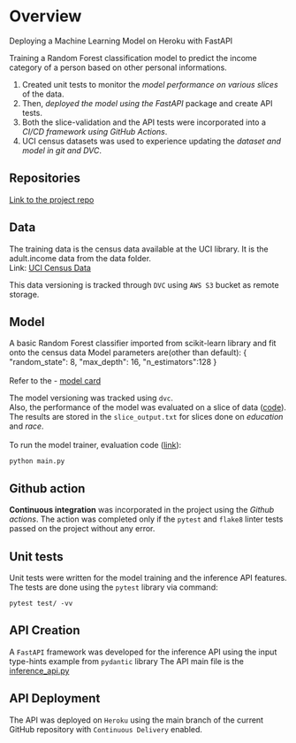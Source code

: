# Overview

Deploying a Machine Learning Model on Heroku with FastAPI

Training a Random Forest classification model to predict the income category of a person based on other personal informations.

1. Created unit tests to monitor the _model performance on various slices_ of the data.
2. Then, _deployed the model using the FastAPI_ package and create API tests.
3. Both the slice-validation and the API tests were incorporated into a _CI/CD framework using GitHub Actions_.
4. UCI census datasets was used to experience updating the _dataset and model in git and DVC_.

## Repositories

[Link to the project repo](https://github.com/rogerroxbr/-deploy-ml-model-on-Heroku-with-FastAPI)

## Data

The training data is the census data available at the UCI library. It is the adult.income data from the data folder.
<br />
Link: [UCI Census Data](https://archive.ics.uci.edu/ml/datasets/census+income)

This data versioning is tracked through `DVC` using `AWS S3` bucket as remote storage.

## Model

A basic Random Forest classifier imported from scikit-learn library and fit onto the census data
Model parameters are(other than default):
{
"random_state": 8,
"max_depth": 16,
"n_estimators":128
}
<br />
<br />
Refer to the - [model card](https://github.com/VineetKT/project3-ML-FastAPI-Heroku/blob/main/model_card_template.md)

The model versioning was tracked using `dvc`.
<br />
Also, the performance of the model was evaluated on a slice of data ([code](https://github.com/VineetKT/project3-ML-FastAPI-Heroku/blob/main/test_slice.py)). The results are stored in the `slice_output.txt` for slices done on _education_ and _race_.
<br />
<br />
To run the model trainer, evaluation code ([link](https://github.com/VineetKT/project3-ML-FastAPI-Heroku/blob/main/main.py)):

```
python main.py
```

## Github action

**Continuous integration** was incorporated in the project using the _Github actions_. The action was completed only if the `pytest` and `flake8` linter tests passed on the project without any error.

## Unit tests

Unit tests were written for the model training and the inference API features. The tests are done using the `pytest` library via command:

```
pytest test/ -vv
```

## API Creation

A `FastAPI` framework was developed for the inference API using the input type-hints example from `pydantic` library
The API main file is the [inference_api.py](https://github.com/VineetKT/project3-ML-FastAPI-Heroku/blob/main/inference_api.py)

## API Deployment

The API was deployed on `Heroku` using the main branch of the current GitHub repository with `Continuous Delivery` enabled.